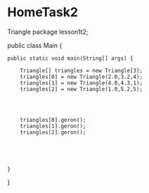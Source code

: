 # HomeTask2
Triangle
package lesson1t2;



public class Main {

	public static void main(String[] args) {
		
		Triangle[] triangles = new Triangle[3];
		triangles[0] = new Triangle(2.0,3.2,4);
		triangles[1] = new Triangle(4.0,4.3,1);
		triangles[2] = new Triangle(1.0,5.2,5);
		
		
		

		triangles[0].geron();
		triangles[1].geron();
		triangles[2].geron();
		
		
		
		

	}

	
}

